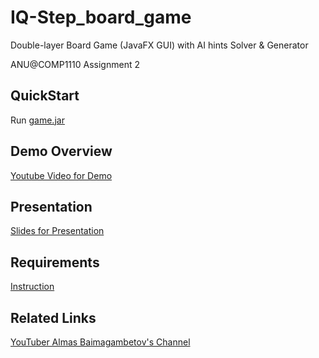 # IQ-Step_board_game

Double-layer Board Game (JavaFX GUI) with AI hints Solver &amp; Generator 

ANU@COMP1110 Assignment 2

## QuickStart
Run [game.jar](https://github.com/ShiqinHuo/IQ-Step_board_game/blob/master/game.jar)

## Demo Overview
[Youtube Video for Demo](https://youtu.be/u260SR7zm-0)

## Presentation

[Slides for Presentation](https://github.com/ShiqinHuo/IQ-Step_board_game/blob/master/presentation.pdf)

## Requirements
[Instruction](https://github.com/ShiqinHuo/IQ-Step_board_game/blob/master/Instruction.md)

## Related Links
[YouTuber Almas Baimagambetov's Channel](https://www.youtube.com/almasb0/videos)
